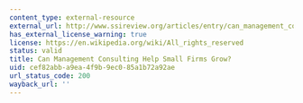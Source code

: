 ```yaml
---
content_type: external-resource
external_url: http://www.ssireview.org/articles/entry/can_management_consulting_help_small_firms_grow
has_external_license_warning: true
license: https://en.wikipedia.org/wiki/All_rights_reserved
status: valid
title: Can Management Consulting Help Small Firms Grow?
uid: cef82abb-a9ea-4f9b-9ec0-85a1b72a92ae
url_status_code: 200
wayback_url: ''
---
```

